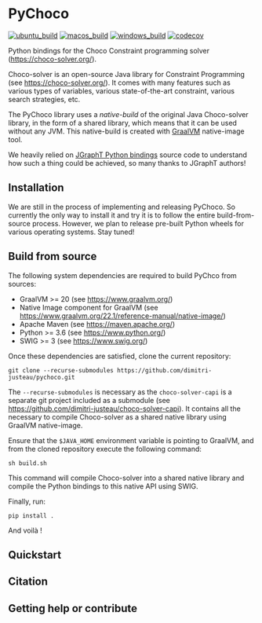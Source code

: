 # PyChoco

[![ubuntu_build](https://github.com/dimitri-justeau/pychoco/actions/workflows/ubuntu.yml/badge.svg)](https://github.com/dimitri-justeau/pychoco/actions)
[![macos_build](https://github.com/dimitri-justeau/pychoco/actions/workflows/macos.yml/badge.svg)](https://github.com/dimitri-justeau/pychoco/actions)
[![windows_build](https://github.com/dimitri-justeau/pychoco/actions/workflows/windows.yml/badge.svg)](https://github.com/dimitri-justeau/pychoco/actions)
[![codecov](https://codecov.io/gh/dimitri-justeau/pychoco/branch/master/graph/badge.svg?token=JRW8NQG8I7)](https://codecov.io/gh/dimitri-justeau/pychoco)

Python bindings for the Choco Constraint programming solver (https://choco-solver.org/).

Choco-solver is an open-source Java library for Constraint Programming (see https://choco-solver.org/).
It comes with many features such as various types of variables, various state-of-the-art constraint,
various search strategies, etc.

The PyChoco library uses a *native-build* of the original Java Choco-solver library, in the form
of a shared library, which means that it can be used without any JVM. This native-build is created
with [GraalVM](https://www.graalvm.org/) native-image tool.

We heavily relied on [JGraphT Python bindings](https://python-jgrapht.readthedocs.io/) source code to
understand how such a thing could be achieved, so many thanks to JGraphT authors!

## Installation

We are still in the process of implementing and releasing PyChoco. So currently the only way to install
it and try it is to follow the entire build-from-source process. However, we plan to release pre-built
Python wheels for various operating systems. Stay tuned!

## Build from source

The following system dependencies are required to build PyChco from sources:

- GraalVM >= 20 (see https://www.graalvm.org/)
- Native Image component for GraalVM (see https://www.graalvm.org/22.1/reference-manual/native-image/)
- Apache Maven (see https://maven.apache.org/)
- Python >= 3.6 (see https://www.python.org/)
- SWIG >= 3 (see https://www.swig.org/)

Once these dependencies are satisfied, clone the current repository:

    git clone --recurse-submodules https://github.com/dimitri-justeau/pychoco.git

The `--recurse-submodules` is necessary as the `choco-solver-capi` is a separate git project included
as a submodule (see https://github.com/dimitri-justeau/choco-solver-capi). It contains all the necessary
to compile Choco-solver as a shared native library using GraalVM native-image.

Ensure that the `$JAVA_HOME` environment variable is pointing to GraalVM, and from the cloned repository
execute the following command:

    sh build.sh

This command will compile Choco-solver into a shared native library and compile the Python bindings
to this native API using SWIG.

Finally, run:

    pip install .

And voilà !

## Quickstart

## Citation

## Getting help or contribute